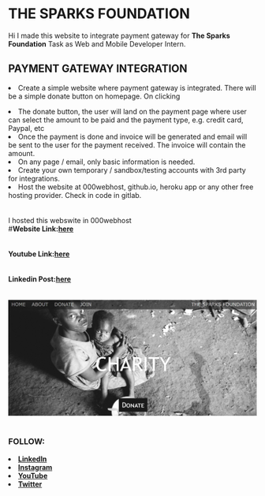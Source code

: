 # THE SPARKS FOUNDATION 
<p> Hi I made this website to integrate payment gateway for <b>The Sparks Foundation</b> Task as Web and Mobile Developer Intern.</p>
<h2 color="green">PAYMENT GATEWAY INTEGRATION</h2>
<li>Create a simple website where payment gateway is integrated. There will be a simple donate button on homepage. On clicking<p>
<li>The donate button, the user will land on the payment page where user can select the amount to be paid and the payment type, e.g. credit card, Paypal, etc</li>
 <li>Once the payment is done and invoice will be generated and email will be sent to the user for the payment received. The invoice will contain the amount.</li>
 <li>On any page / email, only basic information is needed.</li>
 <li>Create your own temporary / sandbox/testing accounts with 3rd party for integrations.</li>
 <li>Host the website at 000webhost, github.io, heroku app or any other free hosting provider. Check in code in gitlab.</li>
 <br>
 <br>
 I hosted this webswite in 000webhost<br>
#<b>Website Link:<b><a href="https://charitywebsitedemogrip2021.000webhostapp.com/">here<a><br><br><br>
<b>Youtube Link:<b><a href="">here<a><br><br><br>
<b>Linkedin Post:<b><a href="">here<a><br><br><br>
<a href="https://charitywebsitedemogrip2021.000webhostapp.com/"><img src="screenshot.png"> </a><br><br>
    
<h3>FOLLOW:</h3>
<li><a href="https://www.linkedin.com/in/mathu-mitha-0541421b1">LinkedIn</a>
<li><a href="https://www.instagram.com/shruthi_mathu/hik">Instagram</a>
<li><a
href=
"https://youtube.com/channel/UCTrkFigM5wkZGp0kQMxTd3A">YouTube</a>
<li><a href=
"https://twitter.com/v_mathumitha?s=08">Twitter</a>

